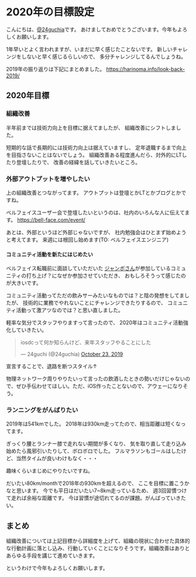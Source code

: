 # 2020年の目標設定

こんにちは、[@24guchia](https://twitter.com/24guchia)です。
あけましておめでとうございます。今年もよろしくお願いします。

1年早いとよく言われますが、いまだに早く感じたことないです。
新しいチャレンジをしないと早く感じるらしいので、
多分チャレンジしてるんでしょうね。

2019年の振り返りは下記にまとめました。
https://harinoma.info/look-back-2019/

## 2020年目標

### 組織改善

半年前までは技術力向上を目標に据えてましたが、
組織改善にシフトしました。

短期的な話で長期的には技術力向上は据えていますし、
定年退職するまで向上を目指さないことはないでしょう。
組織改善ある程度進んだら、対外的にLTしたり登壇したりで、
改善の経緯を話していきたいところ。

### 外部アウトプットを増やしたい

上の組織改善とつながってます。
アウトプットは登壇とかLTとかブログとかですね。

ベルフェイスユーザー会で登壇したいというのは、社内のいろんな人に伝えてます。
https://bell-face.com/event/

あとは、外部というほど外部じゃないですが、
社内勉強会はひとまず始めようと考えてます。
来週には根回し始めます(TO: ベルフェイスエンジニア)

#### コミュニティ活動を新たにはじめたい

ベルフェイス転職前に面談していただいた
[ジャンボさん](https://twitter.com/jumboOrNot)が参加しているコミュニティの打ち上げ？になぜか参加させていただき、
おもしろそうって感じたのが大きいです。

コミュニティ活動ってただの飲みサーみたいなものでは？と陰の発想をしてましたが、
技術的に業務でやれないことにチャレンジできたりするので、
コミュニティ活動って激アツなのでは？と思い直しました。

軽率な気分でスタッフやりますって言ったので、
2020年はコミュニティ活動強化していきたい。

<blockquote class="twitter-tweet"><p lang="ja" dir="ltr">iosdcって何か知らんけど、来年スタッフやることにした</p>&mdash; 24guchi (@24guchia) <a href="https://twitter.com/24guchia/status/1187020108083761152?ref_src=twsrc%5Etfw">October 23, 2019</a></blockquote> <script async src="https://platform.twitter.com/widgets.js" charset="utf-8"></script>
宣言することで、退路を断つスタイル↑

物理ネットワーク周りやりたいって言ったの飲酒したときの勢いだけじゃないので、ぜひ手伝わせてほしい。ただ、iOS作ったことないので、アウェーになりそう。

### ランニングをがんばりたい

2019年は541kmでした。
2018年は930km走ってたので、相当距離は短くなってます。

ぎっくり腰とランナー膝で走れない期間が多くなり、
気を取り直して走り込み始めたら風邪引いたりして、ボロボロでした。
フルマラソンもゴールはしたけど、当然タイムが良いわけもなく・・・

趣味くらいまじめにやりたいですね。

だいたい80km/monthで2018年の930kmを超えるので、
ここを目標に置こうかなと思います。
今でも平日はだいたい7~8km走っているため、
週3回習慣つけて走れば余裕な距離です。
今は習慣が途切れてるのが課題。がんばっていきたい。

## まとめ

組織改善については上記目標から詳細度を上げて、組織の現状に合わせた具体的な行動計画に落とし込み、行動していくことになりそうです。組織改善はありとあらゆる手段を講じて進めていきます。

というわけで今年もよろしくお願いします。